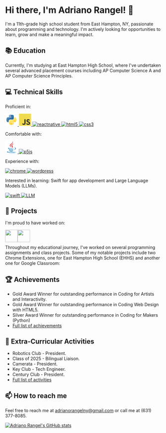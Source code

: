 # Hi there, I'm Adriano Rangel! 👋

I'm a 11th-grade high school student from East Hampton, NY, passionate about programming and technology. I'm actively looking for opportunities to learn, grow and make a meaningful impact.

## 📚 Education

Currently, I'm studying at East Hampton High School, where I've undertaken several advanced placement courses including AP Computer Science A and AP Computer Science Principles. 

## 💻 Technical Skills

Proficient in:
<p align="left">
  <a href="https://www.python.org/" target="_blank">
    <img src="https://raw.githubusercontent.com/devicons/devicon/master/icons/python/python-original.svg" alt="python" width="40" height="40"/>
  </a>
  <a href="https://developer.mozilla.org/en-US/docs/Web/JavaScript" target="_blank">
    <img src="https://raw.githubusercontent.com/devicons/devicon/master/icons/javascript/javascript-original.svg" alt="javascript" width="40" height="40"/>
  </a>
  <a href="https://reactnative.dev/" target="_blank">
    <img src="https://reactnative.dev/img/header_logo.svg" alt="reactnative" width="40" height="40"/>
  </a>
  <a href="https://developer.mozilla.org/en-US/docs/Web/Guide/HTML/HTML5" target="_blank">
    <img src="https://cdn.worldvectorlogo.com/logos/html-1.svg" alt="html5" width="40" height="40"/>
  </a>
  <a href="https://developer.mozilla.org/en-US/docs/Web/CSS" target="_blank">
    <img src="https://cdn.worldvectorlogo.com/logos/css-3.svg" alt="css3" width="40" height="40"/>
  </a>
</p>

Comfortable with:
<p align="left">
  <a href="https://www.java.com" target="_blank">
    <img src="https://raw.githubusercontent.com/devicons/devicon/master/icons/java/java-original.svg" alt="java" width="40" height="40"/>
  </a>
  <a href="https://p5js.org/" target="_blank">
    <img src="https://upload.wikimedia.org/wikipedia/commons/c/c6/P5.js_icon.svg" alt="p5js" width="40" height="40"/>
  </a>
</p>

Experience with:
<p align="left">
  <a href="https://developer.chrome.com/docs/extensions/" target="_blank">
    <img src="https://upload.wikimedia.org/wikipedia/commons/e/e1/Google_Chrome_icon_%28February_2022%29.svg" alt="chrome" width="40" height="40"/>
  </a>
  <a href="https://wordpress.com/" target="_blank">
    <img src="https://cdn.worldvectorlogo.com/logos/wordpress-icon-1.svg" alt="wordpress" width="40" height="40"/>
  </a>
</p>

Interested in learning: Swift for app development and Large Language Models (LLMs).

<p align="left">
  <a href="https://developer.apple.com/swift/" target="_blank">
    <img src="https://developer.apple.com/swift/images/swift-logo.svg" alt="swift" width="40" height="40"/>
  </a>
  <a href="https://openai.com/research/">
    <img src="https://upload.wikimedia.org/wikipedia/commons/0/04/ChatGPT_logo.svg" alt="LLM" width="40" height="40"/>
  </a>
</p>

## 🎯 Projects

I'm proud to have worked on:

<a href="https://chrome.google.com/webstore/detail/ehhs-chrome-extension-v05/blcpgphidnljbfgncoaafbjhokeanaic">
  <img align="left" src="https://lh3.googleusercontent.com/IVFPi8FniFWyKAoa4BaPxVO3fPXTBc32sFv-XcsaqB-uRDIjWj6YiPw3JIV0nWX_OpYeMTRP7TzVUPcdV3yTFygOYg=w128-h128-e365-rj-sc0x00ffffff" width="40" height="40"/>
</a>

<a href="https://chrome.google.com/webstore/detail/classaway/paefibbdicikhmllmlkconnkmoacldog/related">
  <img align="left" src="https://lh3.googleusercontent.com/ta961N-3hPr8WfwSxFcP8RKxbZTI2m1_q_TN0pa-FqpYS0AC472SLVV5vm2BinLFHSArfV9Yo27VM49JsF9vEdTZT6s=w128-h128-e365-rj-sc0x00ffffff" width="40" height="40"/>
</a>

<br/>
<br/>

Throughout my educational journey, I've worked on several programming assignments and class projects. Some of my notable projects include two Chrome Extensions, one for East Hampton High School (EHHS) and another one for Google Classroom:

## 🏆 Achievements

- Gold Award Winner for outstanding performance in Coding for Artists and Interactivity.
- Gold Award Winner for outstanding performance in Coding Web Design with HTML5.
- Silver Award Winner for outstanding performance in Coding for Makers (Python)
- [Full list of achievements](https://github.com/adrimayy/Adriano-Rangel/blob/main/Adriano%20Rangel's%20Resume.pdf)

## 🚀 Extra-Curricular Activities

- Robotics Club - President.
- Class of 2025 - Bilingual Liaison.
- Camerata - President.
- Key Club - Tech Engineer.
- Century Club - President.
- [Full list of activities](https://github.com/adrimayy/Adriano-Rangel/blob/main/Adriano%20Rangel's%20Resume.pdf)

## 📫 How to reach me

Feel free to reach me at [adrianorangelny@gmail.com](https://mail.google.com/mail/u/0/?view=cm&fs=1&to=adrianorangelny@gmail.com&tf=1) or call me at (631) 377-8085.

[![Adriano Rangel's GitHub stats](https://github-readme-stats.vercel.app/api?username=adrimayy)](https://github.com/anuraghazra/github-readme-stats)


